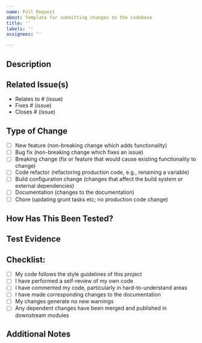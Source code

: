 ```yaml
---
name: Pull Request
about: Template for submitting changes to the codebase
title: ''
labels: ''
assignees: ''

---
```


## Description
<!--- Provide a general summary of your changes in the Title above -->

## Related Issue(s)
<!--- This project only accepts pull requests related to open issues -->
<!--- If suggesting a new feature or change, please discuss it in an issue first -->
<!--- If fixing a bug, there should be an issue describing it with steps to reproduce -->
<!--- Please link to the issue using one of the below options: -->
- Relates to # (issue)
- Fixes # (issue)
- Closes # (issue)

## Type of Change

- [ ] New feature (non-breaking change which adds functionality)
- [ ] Bug fix (non-breaking change which fixes an issue)
- [ ] Breaking change (fix or feature that would cause existing functionality to change)
- [ ] Code refactor (refactoring production code, e.g., renaming a variable)
- [ ] Build configuration change (changes that affect the build system or external dependencies)
- [ ] Documentation (changes to the documentation)
- [ ] Chore (updating grunt tasks etc; no production code change)

## How Has This Been Tested?
<!--- Please describe in detail how you tested your changes. -->
<!--- Include details of your testing environment, tests ran to see how -->
<!--- your change affects existing areas of the code, etc. -->

## Test Evidence
<!--- Provide any screenshots, GIFs, or screen recordings that capture the new behavior of the change if applicable -->

## Checklist:
- [ ] My code follows the style guidelines of this project
- [ ] I have performed a self-review of my own code
- [ ] I have commented my code, particularly in hard-to-understand areas
- [ ] I have made corresponding changes to the documentation
- [ ] My changes generate no new warnings
- [ ] Any dependent changes have been merged and published in downstream modules

## Additional Notes
<!--- Any additional notes you have for reviewers -->
